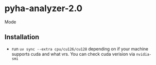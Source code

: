 # pyha-analyzer-2.0

Mode

## Installation

- run `uv sync --extra cpu/cu126/cu128` depending on if your machine supports cuda and what vrs. You can check cuda verision via `nvidia-smi`